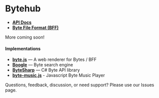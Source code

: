# Bytehub

* **[API Docs](./api.md)**
* **[Byte File Format (BFF)](./bff.md)**

More coming soon!

#### Implementations
* **[byte.js](https://github.com/bytehq/byte.js)** — A web renderer for Bytes / BFF
* **[Boogle](https://github.com/Donohue/boogle)** — Byte search engine
* **[ByteSharp](https://github.com/drasticactions/ByteSharp)** — C# Byte API library
* **[byte-music.js](https://github.com/audionerd/byte-music.js)** - Javascript Byte Music Player

Questions, feedback, discussion, or need support? Please use our Issues page.
